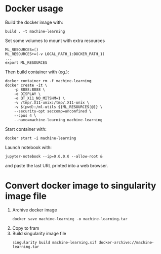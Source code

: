 # Docker usage
Build the docker image with:
```
build . -t machine-learning
```
Set some volumes to mount with extra resources
```
ML_RESOURCES=()
ML_RESOURCES+=(-v LOCAL_PATH_1:DOCKER_PATH_1)
...
export ML_RESOURCES
```
Then build container with (eg.):
```
docker container rm -f machine-learning
docker create -it \
    -p 8888:8888 \
    -e DISPLAY \
    -e QT_X11_NO_MITSHM=1 \
    -v /tmp/.X11-unix:/tmp/.X11-unix \
    -v $(pwd):/ml-utils ${ML_RESOURCES[@]} \
    --security-opt seccomp=unconfined \
    --cpus 4 \
    --name=machine-learning machine-learning
```

Start container with:
```
docker start -i machine-learning
```
Launch notebook with:
```
jupyter-notebook --ip=0.0.0.0 --allow-root &
```
and paste the last URL printed into a web browser.

# Convert docker image to singularity image file
1. Archive docker image
   ```
   docker save machine-learning -o machine-learning.tar
   ```
2. Copy to fram
3. Build singularity image file
   ```
   singularity build machine-learning.sif docker-archive://machine-learning.tar
   ```